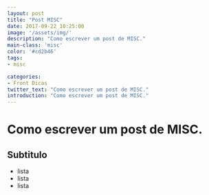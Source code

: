 ```yaml
---
layout: post
title: "Post MISC"
date: 2017-09-22 10:25:00
image: '/assets/img/'
description: "Como escrever um post de MISC."
main-class: 'misc'
color: '#cd2b46'
tags:
- misc

categories:
- Front Dicas
twitter_text: "Como escrever um post de MISC."
introduction: "Como escrever um post de MISC."
---
```



# Como escrever um post de MISC.
## Subtitulo

- lista
- lista
- lista
